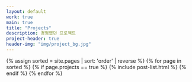 ```yaml
---
layout: default
work: true
main: true
title: "Projects"
description: 경험했던 프로젝트
project-header: true
header-img: "img/project_bg.jpg"
---
```


<div class="catalogue">
{% assign sorted = site.pages | sort: 'order' | reverse %}
  {% for page in sorted %}
  {% if page.projects == true %}
    {% include post-list.html %}
  {% endif %}
{% endfor %}
</div>